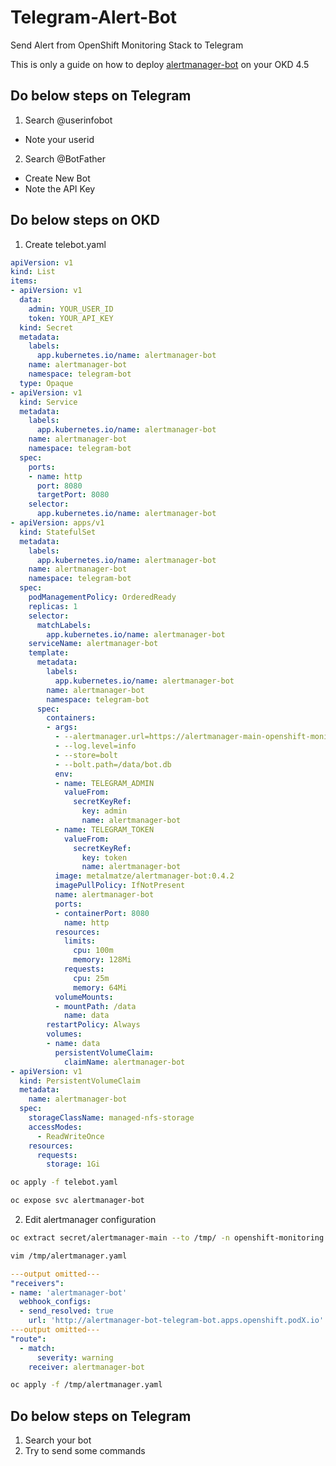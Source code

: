 # Telegram-Alert-Bot
Send Alert from OpenShift Monitoring Stack to Telegram

This is only a guide on how to deploy [alertmanager-bot](https://github.com/metalmatze/alertmanager-bot) on your OKD 4.5

## Do below steps on Telegram
1. Search @userinfobot
  * Note your userid

2. Search @BotFather
  * Create New Bot
  * Note the API Key

## Do below steps on OKD
1. Create telebot.yaml
```yaml
apiVersion: v1
kind: List
items:
- apiVersion: v1
  data:
    admin: YOUR_USER_ID
    token: YOUR_API_KEY
  kind: Secret
  metadata:
    labels:
      app.kubernetes.io/name: alertmanager-bot
    name: alertmanager-bot
    namespace: telegram-bot
  type: Opaque
- apiVersion: v1
  kind: Service
  metadata:
    labels:
      app.kubernetes.io/name: alertmanager-bot
    name: alertmanager-bot
    namespace: telegram-bot
  spec:
    ports:
    - name: http
      port: 8080
      targetPort: 8080
    selector:
      app.kubernetes.io/name: alertmanager-bot
- apiVersion: apps/v1
  kind: StatefulSet
  metadata:
    labels:
      app.kubernetes.io/name: alertmanager-bot
    name: alertmanager-bot
    namespace: telegram-bot
  spec:
    podManagementPolicy: OrderedReady
    replicas: 1
    selector:
      matchLabels:
        app.kubernetes.io/name: alertmanager-bot
    serviceName: alertmanager-bot
    template:
      metadata:
        labels:
          app.kubernetes.io/name: alertmanager-bot
        name: alertmanager-bot
        namespace: telegram-bot
      spec:
        containers:
        - args:
          - --alertmanager.url=https://alertmanager-main-openshift-monitoring.apps.openshift.podX.io
          - --log.level=info
          - --store=bolt
          - --bolt.path=/data/bot.db
          env:
          - name: TELEGRAM_ADMIN
            valueFrom:
              secretKeyRef:
                key: admin
                name: alertmanager-bot
          - name: TELEGRAM_TOKEN
            valueFrom:
              secretKeyRef:
                key: token
                name: alertmanager-bot
          image: metalmatze/alertmanager-bot:0.4.2
          imagePullPolicy: IfNotPresent
          name: alertmanager-bot
          ports:
          - containerPort: 8080
            name: http
          resources:
            limits:
              cpu: 100m
              memory: 128Mi
            requests:
              cpu: 25m
              memory: 64Mi
          volumeMounts:
          - mountPath: /data
            name: data
        restartPolicy: Always
        volumes:
        - name: data
          persistentVolumeClaim:
            claimName: alertmanager-bot
- apiVersion: v1
  kind: PersistentVolumeClaim
  metadata:
    name: alertmanager-bot
  spec:
    storageClassName: managed-nfs-storage
    accessModes:
      - ReadWriteOnce
    resources:
      requests:
        storage: 1Gi
```

```bash
oc apply -f telebot.yaml

oc expose svc alertmanager-bot
```

2. Edit alertmanager configuration
```bash
oc extract secret/alertmanager-main --to /tmp/ -n openshift-monitoring --confirm

vim /tmp/alertmanager.yaml
```

```yaml
---output omitted---
"receivers":
- name: 'alertmanager-bot'
  webhook_configs:
  - send_resolved: true
    url: 'http://alertmanager-bot-telegram-bot.apps.openshift.podX.io'
---output omitted---
"route":
  - match:
      severity: warning
    receiver: alertmanager-bot
```

```bash
oc apply -f /tmp/alertmanager.yaml
```

## Do below steps on Telegram

1. Search your bot
2. Try to send some commands
